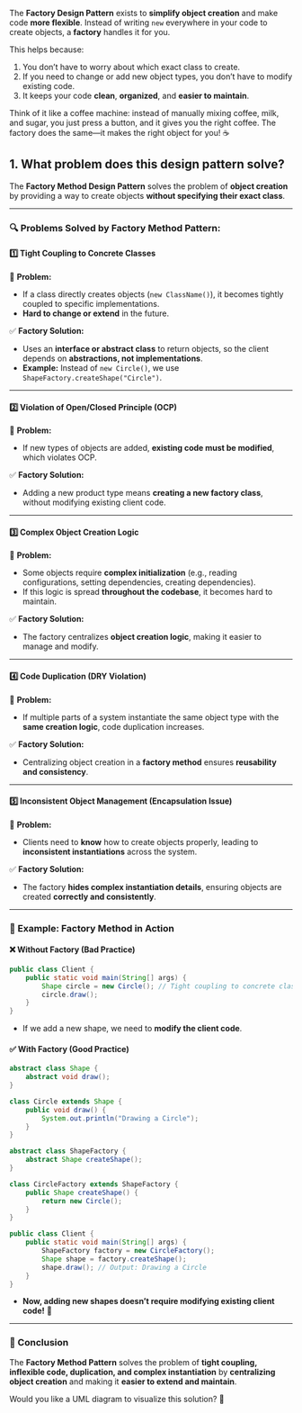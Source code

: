The **Factory Design Pattern** exists to **simplify object creation** and make code **more flexible**. Instead of writing `new` everywhere in your code to create objects, a **factory** handles it for you.  

This helps because:  
1. You don’t have to worry about which exact class to create.  
2. If you need to change or add new object types, you don’t have to modify existing code.  
3. It keeps your code **clean**, **organized**, and **easier to maintain**.  

Think of it like a coffee machine: instead of manually mixing coffee, milk, and sugar, you just press a button, and it gives you the right coffee. The factory does the same—it makes the right object for you! ☕


## 1. What problem does this design pattern solve?

The **Factory Method Design Pattern** solves the problem of **object creation** by providing a way to create objects **without specifying their exact class**.  

---

### **🔍 Problems Solved by Factory Method Pattern:**
#### **1️⃣ Tight Coupling to Concrete Classes**  
🔴 **Problem:**  
   - If a class directly creates objects (`new ClassName()`), it becomes tightly coupled to specific implementations.  
   - **Hard to change or extend** in the future.  

✅ **Factory Solution:**  
   - Uses an **interface or abstract class** to return objects, so the client depends on **abstractions, not implementations**.  
   - **Example:** Instead of `new Circle()`, we use `ShapeFactory.createShape("Circle")`.  

---

#### **2️⃣ Violation of Open/Closed Principle (OCP)**  
🔴 **Problem:**  
   - If new types of objects are added, **existing code must be modified**, which violates OCP.  

✅ **Factory Solution:**  
   - Adding a new product type means **creating a new factory class**, without modifying existing client code.  

---

#### **3️⃣ Complex Object Creation Logic**  
🔴 **Problem:**  
   - Some objects require **complex initialization** (e.g., reading configurations, setting dependencies, creating dependencies).  
   - If this logic is spread **throughout the codebase**, it becomes hard to maintain.  

✅ **Factory Solution:**  
   - The factory centralizes **object creation logic**, making it easier to manage and modify.  

---

#### **4️⃣ Code Duplication (DRY Violation)**  
🔴 **Problem:**  
   - If multiple parts of a system instantiate the same object type with the **same creation logic**, code duplication increases.  

✅ **Factory Solution:**  
   - Centralizing object creation in a **factory method** ensures **reusability and consistency**.  

---

#### **5️⃣ Inconsistent Object Management (Encapsulation Issue)**  
🔴 **Problem:**  
   - Clients need to **know** how to create objects properly, leading to **inconsistent instantiations** across the system.  

✅ **Factory Solution:**  
   - The factory **hides complex instantiation details**, ensuring objects are created **correctly and consistently**.  

---

### **📌 Example: Factory Method in Action**
#### ❌ **Without Factory (Bad Practice)**
```java
public class Client {
    public static void main(String[] args) {
        Shape circle = new Circle(); // Tight coupling to concrete class
        circle.draw();
    }
}
```
- If we add a new shape, we need to **modify the client code**.  

#### ✅ **With Factory (Good Practice)**
```java
abstract class Shape {
    abstract void draw();
}

class Circle extends Shape {
    public void draw() {
        System.out.println("Drawing a Circle");
    }
}

abstract class ShapeFactory {
    abstract Shape createShape();
}

class CircleFactory extends ShapeFactory {
    public Shape createShape() {
        return new Circle();
    }
}

public class Client {
    public static void main(String[] args) {
        ShapeFactory factory = new CircleFactory();
        Shape shape = factory.createShape();
        shape.draw(); // Output: Drawing a Circle
    }
}
```
- **Now, adding new shapes doesn’t require modifying existing client code!** 🎉  

---

### **🚀 Conclusion**
The **Factory Method Pattern** solves the problem of **tight coupling, inflexible code, duplication, and complex instantiation** by **centralizing object creation** and making it **easier to extend and maintain**.  

Would you like a UML diagram to visualize this solution? 🚀